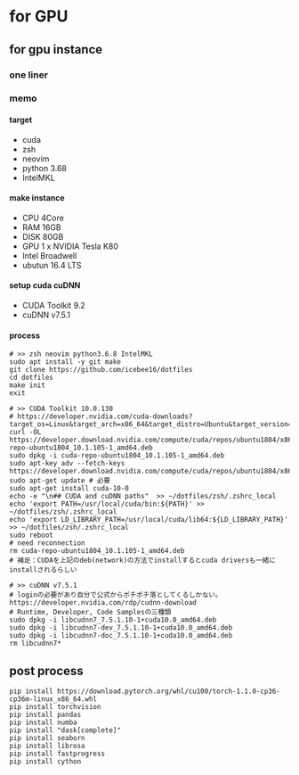 # for GPU

## for gpu instance
### one liner

### memo
#### target
* cuda
* zsh
* neovim
* python 3.68
* IntelMKL

#### make instance
* CPU 4Core
* RAM 16GB
* DISK 80GB
* GPU 1 x NVIDIA Tesla K80
* Intel Broadwell
* ubutun 16.4 LTS

#### setup cuda cuDNN
* CUDA Toolkit 9.2
* cuDNN v7.5.1

#### process
```
# >> zsh neovim python3.6.8 IntelMKL
sudo apt install -y git make
git clone https://github.com/icebee16/dotfiles
cd dotfiles
make init
exit

# >> CUDA Toolkit 10.0.130
# https://developer.nvidia.com/cuda-downloads?target_os=Linux&target_arch=x86_64&target_distro=Ubuntu&target_version=1804&target_type=debnetwork
curl -OL https://developer.download.nvidia.com/compute/cuda/repos/ubuntu1804/x86_64/cuda-repo-ubuntu1804_10.1.105-1_amd64.deb
sudo dpkg -i cuda-repo-ubuntu1804_10.1.105-1_amd64.deb
sudo apt-key adv --fetch-keys https://developer.download.nvidia.com/compute/cuda/repos/ubuntu1804/x86_64/7fa2af80.pub
sudo apt-get update # 必要
sudo apt-get install cuda-10-0
echo -e "\n## CUDA and cuDNN paths"  >> ~/dotfiles/zsh/.zshrc_local
echo 'export PATH=/usr/local/cuda/bin:${PATH}' >> ~/dotfiles/zsh/.zshrc_local
echo 'export LD_LIBRARY_PATH=/usr/local/cuda/lib64:${LD_LIBRARY_PATH}' >> ~/dotfiles/zsh/.zshrc_local
sudo reboot
# need reconnection
rm cuda-repo-ubuntu1804_10.1.105-1_amd64.deb
# 補足：CUDAを上記のdeb(network)の方法でinstallするとcuda driversも一緒にinstallされるらしい

# >> cuDNN v7.5.1
# loginの必要があり自分で公式からポチポチ落としてくるしかない。　https://developer.nvidia.com/rdp/cudnn-download
# Runtime, Developer, Code Samplesの三種類
sudo dpkg -i libcudnn7_7.5.1.10-1+cuda10.0_amd64.deb
sudo dpkg -i libcudnn7-dev_7.5.1.10-1+cuda10.0_amd64.deb
sudo dpkg -i libcudnn7-doc_7.5.1.10-1+cuda10.0_amd64.deb
rm libcudnn7*
```

## post process
```
pip install https://download.pytorch.org/whl/cu100/torch-1.1.0-cp36-cp36m-linux_x86_64.whl
pip install torchvision
pip install pandas
pip install numba
pip install "dask[complete]"
pip install seaborn
pip install librosa
pip install fastprogress
pip install cython
```
